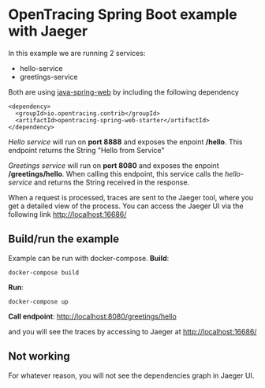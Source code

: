 # OpenTracing Spring Boot example with Jaeger

In this example we are running 2 services:
 * hello-service
 * greetings-service
 
Both are using [java-spring-web](https://github.com/opentracing-contrib/java-spring-web)
by including the following dependency
```
<dependency>
  <groupId>io.opentracing.contrib</groupId>
  <artifactId>opentracing-spring-web-starter</artifactId>
</dependency>
```

_Hello service_
will run on **port 8888** and exposes the enpoint **/hello**.
This endpoint returns the String "Hello from Service"

_Greetings service_
will run on **port 8080** and exposes the enpoint **/greetings/hello**.
When calling this endpoint, this service calls the _hello-service_ and returns the String received in the response.

When a request is processed, traces are sent to the Jaeger tool, where you get a detailed view of the process. 
You can access the Jaeger UI via the following link [http://localhost:16686/](http://localhost:16686/)


## Build/run the example
Example can be run with docker-compose.
**Build**:
```
docker-compose build
```

**Run**:
```
docker-compose up
```

**Call endpoint**: [http://localhost:8080/greetings/hello](http://localhost:8080/greetings/hello)

and you will see the traces by accessing to Jaeger at [http://localhost:16686/](http://localhost:16686/)

## Not working

For whatever reason, you will not see the dependencies graph in Jaeger UI.